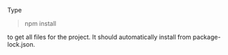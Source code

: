Type

> npm install

to get all files for the project. It should automatically install from package-lock.json.
